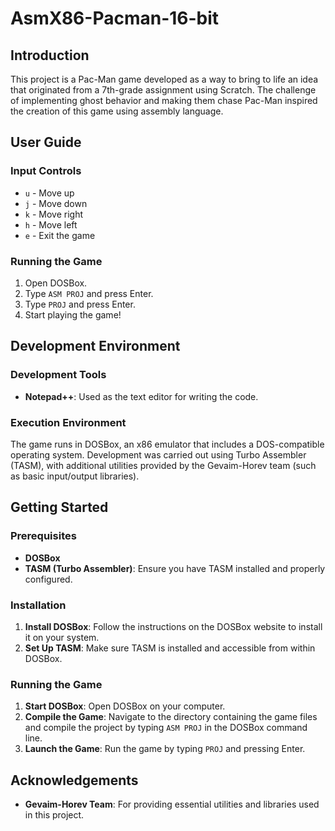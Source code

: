 # AsmX86-Pacman-16-bit

## Introduction
This project is a Pac-Man game developed as a way to bring to life an idea that originated from a 7th-grade assignment using Scratch. The challenge of implementing ghost behavior and making them chase Pac-Man inspired the creation of this game using assembly language.

## User Guide

### Input Controls
- `u` - Move up
- `j` - Move down
- `k` - Move right
- `h` - Move left
- `e` - Exit the game

### Running the Game
1. Open DOSBox.
2. Type `ASM PROJ` and press Enter.
3. Type `PROJ` and press Enter.
4. Start playing the game!

## Development Environment

### Development Tools
- **Notepad++**: Used as the text editor for writing the code.

### Execution Environment
The game runs in DOSBox, an x86 emulator that includes a DOS-compatible operating system. Development was carried out using Turbo Assembler (TASM), with additional utilities provided by the Gevaim-Horev team (such as basic input/output libraries).

## Getting Started

### Prerequisites
- **DOSBox**
- **TASM (Turbo Assembler)**: Ensure you have TASM installed and properly configured.

### Installation
1. **Install DOSBox**: Follow the instructions on the DOSBox website to install it on your system.
2. **Set Up TASM**: Make sure TASM is installed and accessible from within DOSBox.

### Running the Game
1. **Start DOSBox**: Open DOSBox on your computer.
2. **Compile the Game**: Navigate to the directory containing the game files and compile the project by typing `ASM PROJ` in the DOSBox command line.
3. **Launch the Game**: Run the game by typing `PROJ` and pressing Enter.

## Acknowledgements
- **Gevaim-Horev Team**: For providing essential utilities and libraries used in this project.

